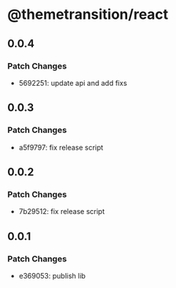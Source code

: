 # @themetransition/react

## 0.0.4

### Patch Changes

- 5692251: update api and add fixs

## 0.0.3

### Patch Changes

- a5f9797: fix release script

## 0.0.2

### Patch Changes

- 7b29512: fix release script

## 0.0.1

### Patch Changes

- e369053: publish lib
